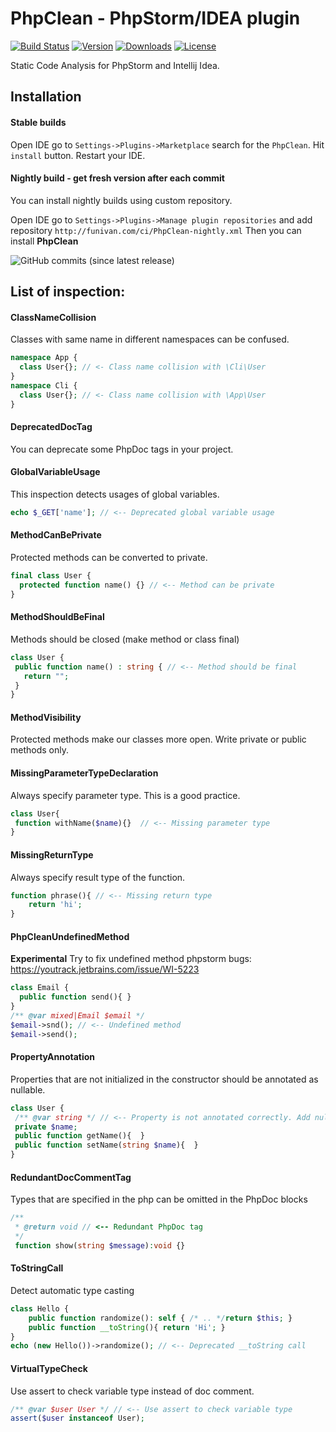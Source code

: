 # PhpClean - PhpStorm/IDEA plugin  

[![Build Status](https://img.shields.io/travis/com/funivan/PhpClean.svg?style=flat-square)](https://travis-ci.com/funivan/PhpClean)
[![Version](https://img.shields.io/jetbrains/plugin/v/11272.svg?style=flat-square)](https://plugins.jetbrains.com/plugin/11272-phpclean)
[![Downloads](https://img.shields.io/jetbrains/plugin/d/11272.svg?style=flat-square)](https://plugins.jetbrains.com/plugin/11272-phpclean)
[![License](https://img.shields.io/github/license/funivan/PhpClean.svg?style=flat-square)](LICENSE.md)



Static Code Analysis for PhpStorm and Intellij Idea.

## Installation
#### Stable builds
Open IDE go to `Settings->Plugins->Marketplace` search for the `PhpClean`.
Hit `install` button. Restart your IDE.

#### Nightly build - get fresh version after each commit
You can install nightly builds using custom repository.
 
Open IDE go to `Settings->Plugins->Manage plugin repositories` and add repository
`http://funivan.com/ci/PhpClean-nightly.xml`
Then you can install **PhpClean**


![GitHub commits (since latest release)](https://img.shields.io/github/commits-since/funivan/PhpClean/latest.svg?style=flat-square)



## List of inspection:
<!-- inspections -->
#### ClassNameCollision 
Classes with same name in different namespaces can be confused.
```php
namespace App {
  class User{}; // <- Class name collision with \Cli\User
}
namespace Cli {
  class User{}; // <- Class name collision with \App\User
}
```
#### DeprecatedDocTag 
You can deprecate some PhpDoc tags in your project.
#### GlobalVariableUsage 
This inspection detects usages of global variables.
```php
echo $_GET['name']; // <-- Deprecated global variable usage
```
#### MethodCanBePrivate 
Protected methods can be converted to private.
```php
final class User {
  protected function name() {} // <-- Method can be private
}
```
#### MethodShouldBeFinal 
Methods should be closed (make method or class final)
```php
class User {
 public function name() : string { // <-- Method should be final
   return "";
 }
}
```
#### MethodVisibility 
Protected methods make our classes more open. Write private or public methods only.
#### MissingParameterTypeDeclaration 
Always specify parameter type. This is a good practice.
```php
class User{
 function withName($name){}  // <-- Missing parameter type
}
```
#### MissingReturnType 
Always specify result type of the function.
```php
function phrase(){ // <-- Missing return type
    return 'hi';
}
```
#### PhpCleanUndefinedMethod 
<b>Experimental</b> Try to fix undefined method phpstorm bugs: https://youtrack.jetbrains.com/issue/WI-5223
```php
class Email {
  public function send(){ }
}
/** @var mixed|Email $email */
$email->snd(); // <-- Undefined method
$email->send();
```
#### PropertyAnnotation 
Properties that are not initialized in the constructor should be annotated as nullable.
```php
class User {
 /** @var string */ // <-- Property is not annotated correctly. Add null type
 private $name;
 public function getName(){  }
 public function setName(string $name){  }
}
```
#### RedundantDocCommentTag 
Types that are specified in the php can be omitted in the PhpDoc blocks<br>
```php
/**
 * @return void // <-- Redundant PhpDoc tag
 */
 function show(string $message):void {}
```
#### ToStringCall 
Detect automatic type casting
```php
class Hello {
    public function randomize(): self { /* .. */return $this; }
    public function __toString(){ return 'Hi'; }
}
echo (new Hello())->randomize(); // <-- Deprecated __toString call
```
#### VirtualTypeCheck 
Use assert to check variable type instead of doc comment.
```php
/** @var $user User */ // <-- Use assert to check variable type
assert($user instanceof User);
```
